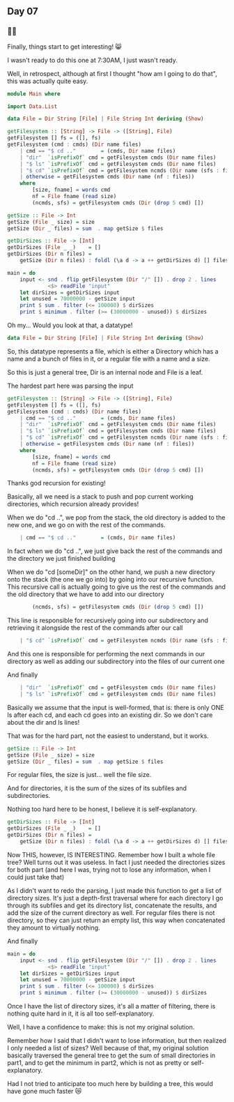 ## Day 07
### 📁🌲

Finally, things start to get interesting! 😸

I wasn't ready to do this one at 7:30AM, I just wasn't ready.

Well, in retrospect, although at first I thought "how am I going to do that", this was actually quite easy.

```hs
module Main where

import Data.List

data File = Dir String [File] | File String Int deriving (Show)

getFilesystem :: [String] -> File -> ([String], File)
getFilesystem [] fs = ([], fs)
getFilesystem (cmd : cmds) (Dir name files)
    | cmd == "$ cd .."        = (cmds, Dir name files)
    | "dir"  `isPrefixOf` cmd = getFilesystem cmds (Dir name files)
    | "$ ls" `isPrefixOf` cmd = getFilesystem cmds (Dir name files)
    | "$ cd" `isPrefixOf` cmd = getFilesystem ncmds (Dir name (sfs : files))
    | otherwise = getFilesystem cmds (Dir name (nf : files))
    where
        [size, fname] = words cmd
        nf = File fname (read size)
        (ncmds, sfs) = getFilesystem cmds (Dir (drop 5 cmd) [])

getSize :: File -> Int
getSize (File _ size) = size
getSize (Dir _ files) = sum  . map getSize $ files

getDirSizes :: File -> [Int]
getDirSizes (File _ _)    = []
getDirSizes (Dir n files) =
    getSize (Dir n files) : foldl (\a d -> a ++ getDirSizes d) [] files

main = do
    input <- snd . flip getFilesystem (Dir "/" []) . drop 2 . lines
             <$> readFile "input"
    let dirSizes = getDirSizes input
    let unused = 70000000 - getSize input
    print $ sum . filter (<= 100000) $ dirSizes
    print $ minimum . filter (>= (30000000 - unused)) $ dirSizes
```

Oh my... Would you look at that, a datatype!
```hs
data File = Dir String [File] | File String Int deriving (Show)
```
So, this datatype represents a file, which is either a Directory which has a name and a bunch of files in it, or a regular file with a name and a size.

So this is just a general tree, Dir is an internal node and File is a leaf.

The hardest part here was parsing the input
```hs
getFilesystem :: [String] -> File -> ([String], File)
getFilesystem [] fs = ([], fs)
getFilesystem (cmd : cmds) (Dir name files)
    | cmd == "$ cd .."        = (cmds, Dir name files)
    | "dir"  `isPrefixOf` cmd = getFilesystem cmds (Dir name files)
    | "$ ls" `isPrefixOf` cmd = getFilesystem cmds (Dir name files)
    | "$ cd" `isPrefixOf` cmd = getFilesystem ncmds (Dir name (sfs : files))
    | otherwise = getFilesystem cmds (Dir name (nf : files))
    where
        [size, fname] = words cmd
        nf = File fname (read size)
        (ncmds, sfs) = getFilesystem cmds (Dir (drop 5 cmd) [])
```
Thanks god recursion for existing!

Basically, all we need is a stack to push and pop current working directories, which recursion already provides!

When we do "cd ..", we pop from the stack, the old directory is added to the new one, and we go on with the rest of the commands.
```hs
    | cmd == "$ cd .."        = (cmds, Dir name files)
```
In fact when we do "cd ..", we just give back the rest of the commands and the directory we just finished building


When we do "cd [someDir]" on the other hand, we push a new directory onto the stack (the one we go into) by going into our recursive function. 
This recursive call is actually going to give us the rest of the commands and the old directory that we have to add into our directory
```hs
        (ncmds, sfs) = getFilesystem cmds (Dir (drop 5 cmd) [])
```
This line is responsible for recursively going into our subdirectory and retrieving it alongside the rest of the commands after our call
```hs
    | "$ cd" `isPrefixOf` cmd = getFilesystem ncmds (Dir name (sfs : files))
```
And this one is responsible for performing the next commands in our directory as well as adding our subdirectory into the files of our current one

And finally
```hs
    | "dir"  `isPrefixOf` cmd = getFilesystem cmds (Dir name files)
    | "$ ls" `isPrefixOf` cmd = getFilesystem cmds (Dir name files)
```
Basically we assume that the input is well-formed, that is: there is only ONE ls after each cd, and each cd goes into an existing dir.
So we don't care about the dir and ls lines!

That was for the hard part, not the easiest to understand, but it works.

```hs
getSize :: File -> Int
getSize (File _ size) = size
getSize (Dir _ files) = sum  . map getSize $ files
```
For regular files, the size is just... well the file size.

And for directories, it is the sum of the sizes of its subfiles and subdirectories.

Nothing too hard here to be honest, I believe it is self-explanatory.

```hs
getDirSizes :: File -> [Int]
getDirSizes (File _ _)    = []
getDirSizes (Dir n files) =
    getSize (Dir n files) : foldl (\a d -> a ++ getDirSizes d) [] files
```
Now THIS, however, IS INTERESTING. Remember how I built a whole file tree? Well turns out it was useless.
In fact I just needed the directories sizes for both part (and here I was, trying not to lose any information, when I could just take that)

As I didn't want to redo the parsing, I just made this function to get a list of directory sizes. It's just a depth-first traversal where for each directory
I go through its subfiles and get its directory list, concatenate the results, and add the size of the current directory as well.
For regular files there is not directory, so they can just return an empty list, this way when concatenated they amount to virtually nothing.

And finally

```hs
main = do
    input <- snd . flip getFilesystem (Dir "/" []) . drop 2 . lines
             <$> readFile "input"
    let dirSizes = getDirSizes input
    let unused = 70000000 - getSize input
    print $ sum . filter (<= 100000) $ dirSizes
    print $ minimum . filter (>= (30000000 - unused)) $ dirSizes
```
Once I have the list of directory sizes, it's all a matter of filtering, there is nothing quite hard in it, it is all too self-explanatory.


Well, I have a confidence to make: this is not my original solution.

Remember how I said that I didn't want to lose information, but then realized I only needed a list of sizes? Well because of that, my original solution basically traversed
the general tree to get the sum of small directories in part1, and to get the minimum in part2, which is not as pretty or self-explanatory.

Had I not tried to anticipate too much here by building a tree, this would have gone much faster 😿
